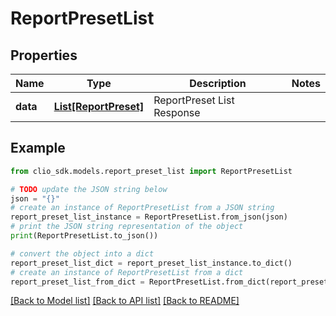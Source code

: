 # ReportPresetList


## Properties

Name | Type | Description | Notes
------------ | ------------- | ------------- | -------------
**data** | [**List[ReportPreset]**](ReportPreset.md) | ReportPreset List Response | 

## Example

```python
from clio_sdk.models.report_preset_list import ReportPresetList

# TODO update the JSON string below
json = "{}"
# create an instance of ReportPresetList from a JSON string
report_preset_list_instance = ReportPresetList.from_json(json)
# print the JSON string representation of the object
print(ReportPresetList.to_json())

# convert the object into a dict
report_preset_list_dict = report_preset_list_instance.to_dict()
# create an instance of ReportPresetList from a dict
report_preset_list_from_dict = ReportPresetList.from_dict(report_preset_list_dict)
```
[[Back to Model list]](../README.md#documentation-for-models) [[Back to API list]](../README.md#documentation-for-api-endpoints) [[Back to README]](../README.md)


